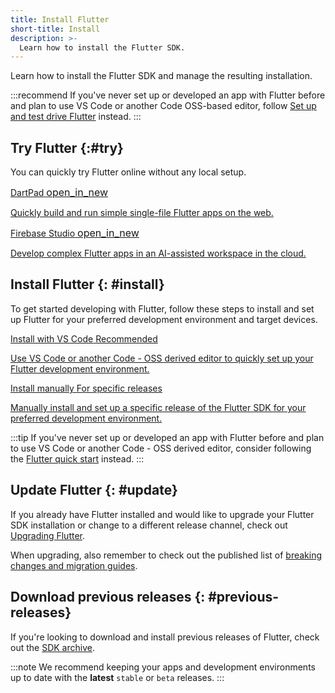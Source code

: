 ```yaml
---
title: Install Flutter
short-title: Install
description: >-
  Learn how to install the Flutter SDK.
---
```


Learn how to install the Flutter SDK and
manage the resulting installation.

:::recommend
If you've never set up or developed an app with Flutter before
and plan to use VS Code or another Code OSS-based editor,
follow [Set up and test drive Flutter][] instead.
:::

[Set up and test drive Flutter]: /get-started/quick

## Try Flutter {:#try}

You can quickly try Flutter online without any local setup.

<div class="card-grid">
  <a class="card outlined-card" href="{{site.dartpad}}" target="_blank">
    <div class="card-header">
      <span class="card-title">
        <span>DartPad</span>
        <span class="material-symbols" aria-hidden="true" style="font-size: 1rem;" translate="no">open_in_new</span>
      </span>
    </div>
    <div class="card-content">
      <p>Quickly build and run simple single-file Flutter apps on the web.</p>
    </div>
  </a>
  <a class="card outlined-card" href="https://firebase.studio" target="_blank">
    <div class="card-header">
      <span class="card-title">
        <span>Firebase Studio</span>
        <span class="material-symbols" aria-hidden="true" style="font-size: 1rem;" translate="no">open_in_new</span>
      </span>
    </div>
    <div class="card-content">
      <p>Develop complex Flutter apps in an AI-assisted workspace in the cloud.</p>
    </div>
  </a>
</div>

<a id="get-started" aria-hidden="true"></a>

## Install Flutter {: #install}

To get started developing with Flutter,
follow these steps to install and set up Flutter
for your preferred development environment and target devices.

<div class="card-grid">
  <a class="card outlined-card" href="/install/with-vs-code">
    <div class="card-header">
      <span class="card-title">Install with VS Code</span>
      <span class="card-subtitle">Recommended</span>
    </div>
    <div class="card-content">
      <p>Use VS Code or another Code - OSS derived editor to quickly
        set up your Flutter development environment.</p>
    </div>
  </a>
  <a class="card outlined-card" href="/install/manual">
    <div class="card-header">
      <span class="card-title">Install manually</span>
      <span class="card-subtitle">For specific releases</span>
    </div>
    <div class="card-content">
      <p>Manually install and set up a specific release of the Flutter SDK
        for your preferred development environment.</p>
    </div>
  </a>
</div>

:::tip
If you've never set up or developed an app with Flutter before
and plan to use VS Code or another Code - OSS derived editor,
consider following the [Flutter quick start][] instead.
:::

[Flutter quick start]: /get-started/quick

## Update Flutter {: #update}

If you already have Flutter installed and would like to
upgrade your Flutter SDK installation or change to a different release channel,
check out [Upgrading Flutter][].

When upgrading, also remember to check out the published list of
[breaking changes and migration guides][].

[Upgrading Flutter]: /install/upgrade
[breaking changes and migration guides]: /release/breaking-changes

## Download previous releases {: #previous-releases}

If you're looking to download and install previous releases of Flutter,
check out the [SDK archive][].

:::note
We recommend keeping your apps and development environments
up to date with the **latest** `stable` or `beta` releases.
:::

[SDK archive]: /install/archive
